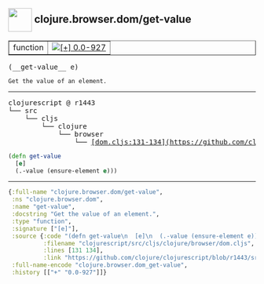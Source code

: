 ## <img width="48px" valign="middle" src="http://i.imgur.com/Hi20huC.png"> clojure.browser.dom/get-value

 <table border="1">
<tr>
<td>function</td>
<td><a href="https://github.com/cljsinfo/api-refs/tree/0.0-927"><img valign="middle" alt="[+] 0.0-927" src="https://img.shields.io/badge/+-0.0--927-lightgrey.svg"></a> </td>
</tr>
</table>

 <samp>
(__get-value__ e)<br>
</samp>

```
Get the value of an element.
```

---

 <pre>
clojurescript @ r1443
└── src
    └── cljs
        └── clojure
            └── browser
                └── <ins>[dom.cljs:131-134](https://github.com/clojure/clojurescript/blob/r1443/src/cljs/clojure/browser/dom.cljs#L131-L134)</ins>
</pre>

```clj
(defn get-value
  [e]
  (.-value (ensure-element e)))
```


---

```clj
{:full-name "clojure.browser.dom/get-value",
 :ns "clojure.browser.dom",
 :name "get-value",
 :docstring "Get the value of an element.",
 :type "function",
 :signature ["[e]"],
 :source {:code "(defn get-value\n  [e]\n  (.-value (ensure-element e)))",
          :filename "clojurescript/src/cljs/clojure/browser/dom.cljs",
          :lines [131 134],
          :link "https://github.com/clojure/clojurescript/blob/r1443/src/cljs/clojure/browser/dom.cljs#L131-L134"},
 :full-name-encode "clojure.browser.dom_get-value",
 :history [["+" "0.0-927"]]}

```
